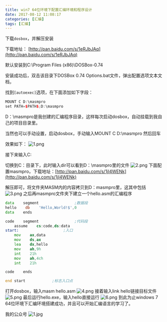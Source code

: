 ```yaml
---
title: win7 64位环境下配置汇编环境和程序设计
date: 2017-08-12 11:08:17
categories: [汇编]
tags: [汇编]
---
```

下载`dosbox`，并解压安装

下载地址： [http://pan.baidu.com/s/1eRJbJAq](http://pan.baidu.com/s/1eRJbJAq)

默认安装到C:\Program Files (x86)\DOSBox-0.74

安装成功后，双击该目录下DOSBox 0.74 Options.bat文件，弹出配置选项文本文档，

找到`[autoexec]`选项，在下面添加如下字段：
``` cpp
MOUNT C D:\masmpro 
set PATH=$PATH$;D:\masmpro
```

D：\masmpro是我创建的汇编程序目录，这样每次启动dosbox，自动挂载到我自己的项目目录里。

当然也可以手动设置，启动dosbox，手动输入MOUNT C D:\masmpro 然后回车

效果如下：
![1.png](1.png)
<!--more-->
接下来输入C:

切换到C：目录下，此时输入dir可以看到D：\masmpro里的文件
![2.png](2.png)
下面配置masmpro，下载地址：[http://pan.baidu.com/s/1jI4WENk](http://pan.baidu.com/s/1jI4WENk)

解压即可，将文件夹MASM内的内容拷贝到D：masmpro里，这其中包括
![3.png](3.png)
之后再masmpro文件夹下建立一个hello.asm的汇编程序
``` asm
data    segment                ;数据段
hello    db    'Hello,World!$',0
data    ends

code    segment                ;代码段
    assume    cs:code,ds:data
start:                    ;入口
    mov    ax,data
    mov    ds,ax
    lea    dx,hello
    mov    ah,9h
    int    21h
    mov    ah,4ch
    int    21h

code    ends

end start            ;标志入口点
```
打开dosbox，输入masm hello.asm
![4.png](4.png)
接着输入link hello链接目标文件
![5.png](5.png)
最后运行hello.exe，输入hello直接运行
![6.png](6.png)
到此为止windows 7 64位环境下汇编环境搭建成功，并且可以开始汇编语言的学习了。

我的公众号
![1.jpg](1.jpg)